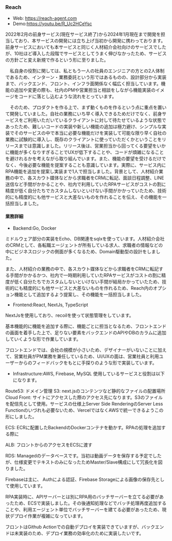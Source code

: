 ### Reach

- Web: https://reach-agent.com
- Demo:https://youtu.be/R_Uc2HCeYsc



2022年2月の前身サービス(現在サービス終了)から2024年1月現在まで開発を担当しており、本サービスの開発には立ち上げ当初から開発に携わっております。前身サービスにおいても本サービスと同じく人材紹介会社向けのサービスでしたが、10社ほど導入した段階でサービスとしてうまく伸びなかったため、サービスの方針ごと変え新規で作るという形に至りました。

　私自身の役割に関しては、私ともう一人の社員のエンジニアの方との2人体制であるため、インターン・業務委託という形ではあるものの、設計部分から実装まで、バックエンド、フロント、インフラ面関係なく幅広く担当しています。機能の追加や変更の際も、社内のPMや営業担当と相談をしながら機能実装のイメージをコードに落とし込むような流れをとっています。

　そのため、プロダクトを作る上で、まず動くものを作るという点に重点を置いて開発していました。自社の業務にいち早く導入できるためだけでなく、前身サービスをご利用いただいているクライアントに対して待たせているような状態であったため、難しいコードの実装や新しい機能の追加は極力避け、シンプルな実装でそのサービスの中で本当に必要な機能だけを実装して可能な限り早く自社の業務に試験的に導入し、既存のクライアントに使っていただくかということをリリースまでは意識しました。リリース後は、営業担当から回ってくる要望をいかに機能が多くなりすぎることでUXが低下することや、コードが煩雑になることを避けれるかを考えながら取り組んでいます。また、機能の要望を受けるだけでなく、今後必要な機能を提案することも意識しています。実際に、サービス内にRPA機能を追加を提案し実装まで1人で担当しました。背景として、人材紹介業務の中で、各スカウト媒体などから求職者をCRMに転記、面談日程調整、LINE送信など手間がかかることや、社内で利用していたRPAサービスがコストの割に精度が低く自分たちでカスタムしないといけない手間がかかっていたため、技術的にも精度的にも他サービスと大差ないものを作れることを伝え、その機能を一括担当しました。

#### 業務詳細
- Backend:Go, Docker

ミドルウェア部分の実装をEcho、DB関連をsqlxを使っています。人材紹介会社のCRMとして、各転職エージェントが所有している求人、求職者の情報などの中にビジネスロジックの側面が多くなるため、Domain駆動型の設計をしました。

また、人材紹介の業務の中で、各スカウト媒体などから求職者をCRMに転記する手間がかかるかつ、社内で一時期利用していたRPAサービスがコストの割に精度が低く自分たちでカスタムしないといけない手間が結局かかっていたため、技術的にも精度的にも他サービスと大差ないものを作れるため、Reach内のオプション機能として追加するよう提案し、その機能を一括担当しました。

- Frontend:React, NextJs, TypeScript

NextJsを使用しており、recoilを使って状態管理をしています。

基本機能的に機能を追加する際に、機能ごとに担当となるため、フロントエンドの画面を着手した上で、足りない要素をバックエンドのAPIやDBのカラムに追加していくような形で作業しています。

フロントエンドでは、会社の規模が小さいため、デザイナーがいないことに加えて、営業社員がPM業務を兼任しているため、UI/UXの面は、営業社員と利用ユーザーからのフィードバックをもとに手探りのような形で実装しています。

- Infrastructure:AWS, Firebase, MySQL
使用しているサービスと役割は以下になります。

Route53: ドメイン管理
S3: next.jsのコンテンツなど静的なファイルの配置場所
Cloud Front: サイトにアクセスした際のアクセス先になります。S3のファイルを配信先として使用。サービスの仕様上Server Side RenderingのServer Less Functionのいづれも必要ないため、VercelではなくAWSで統一できるようこの形にしました。

ECS: ECRに配置したBackendのDockerコンテナを動かす。RPAの処理を追加する際に

ALB: フロントからのアクセスをECSに渡す

RDS: Managedのデータベースです。当初は動画データを保存する予定でしたが、仕様変更でテキストのみになったためMaster/Slave構成にして冗長化を図りました。

Firebaseは主に、 Authによる認証、Firebase Storageによる画像の保存先として使用しています。

RPA実装時に、APIサーバーとは別にRPA用のバッチサーバーを立てる必要があったため、ECSで実装しました。その後通知処理などでバッチ処理再度追加することや、利用エージェント単位でバッチサーバーを建てる必要があったため、現状デプロイ作業が複雑になっています。

フロントはGithub Actionでの自動デプロイを実装できていますが、バックエンドは未実装のため、デプロイ業務の効率化のために実装したいです。
